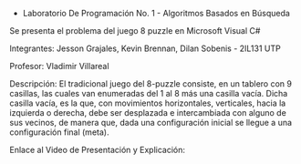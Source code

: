 - Laboratorio De Programación No. 1 - Algoritmos Basados en Búsqueda  

Se presenta el problema del juego 8 puzzle en Microsoft Visual C#

Integrantes: Jesson Grajales, Kevin Brennan, Dilan Sobenis - 2IL131 UTP

Profesor: Vladimir Villareal

Descripción: El tradicional juego del 8-puzzle consiste, en un tablero con 9 casillas, las cuales van enumeradas del 1 al 8 más una casilla vacía. Dicha casilla vacía, es la que, con movimientos horizontales, verticales, hacia la izquierda o derecha, debe ser desplazada e intercambiada con alguno de sus vecinos, de manera que, dada una configuración inicial se llegue a una configuración final (meta).

Enlace al Video de Presentación y Explicación: 
